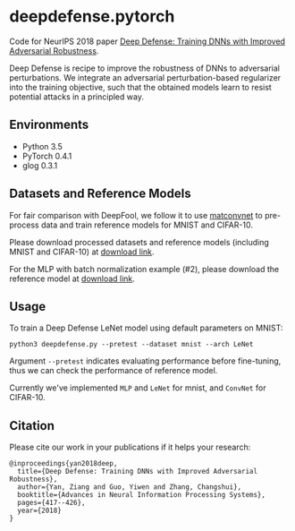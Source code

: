 # deepdefense.pytorch
Code for NeurIPS 2018 paper [Deep Defense: Training DNNs with Improved Adversarial Robustness](https://papers.nips.cc/paper/7324-deep-defense-training-dnns-with-improved-adversarial-robustness).

Deep Defense is recipe to improve the robustness of DNNs to adversarial perturbations. We integrate an adversarial perturbation-based regularizer into the training objective, such that the obtained models learn to resist potential attacks in a principled way.

## Environments
* Python 3.5
* PyTorch 0.4.1
* glog 0.3.1

## Datasets and Reference Models
For fair comparison with DeepFool, we follow it to use [matconvnet](https://github.com/vlfeat/matconvnet/releases/tag/v1.0-beta24) to pre-process data and train reference models for MNIST and CIFAR-10.

Please download processed datasets and reference models (including MNIST and CIFAR-10) at [download link](https://drive.google.com/open?id=15xoZ-LUbc9GZpTlxmCJmvL_DR2qYEu2J).

For the MLP with batch normalization example (#2), please download the reference model at [download link](https://drive.google.com/open?id=1Vy4xWeXhOX_QluYH33SHVE3q_KDOOBeF).

## Usage
To train a Deep Defense LeNet model using default parameters on MNIST:

```
python3 deepdefense.py --pretest --dataset mnist --arch LeNet
```

Argument ```--pretest``` indicates evaluating performance before fine-tuning, thus we can check the performance of reference model.

Currently we've implemented ```MLP``` and ```LeNet``` for mnist, and ```ConvNet``` for CIFAR-10.

## Citation
Please cite our work in your publications if it helps your research:

```
@inproceedings{yan2018deep,
  title={Deep Defense: Training DNNs with Improved Adversarial Robustness},
  author={Yan, Ziang and Guo, Yiwen and Zhang, Changshui},
  booktitle={Advances in Neural Information Processing Systems},
  pages={417--426},
  year={2018}
}
```
